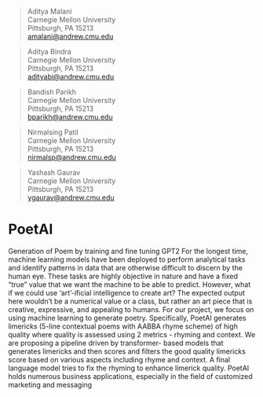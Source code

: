 >Aditya Malani\
>Carnegie Mellon University\
>Pittsburgh, PA 15213\
amalani@andrew.cmu.edu

>Aditya Bindra\
>Carnegie Mellon University\
>Pittsburgh, PA 15213\
adityabi@andrew.cmu.edu

>Bandish Parikh\
>Carnegie Mellon University\
>Pittsburgh, PA 15213\
>bparikh@andrew.cmu.edu

>Nirmalsing Patil\
>Carnegie Mellon University\
>Pittsburgh, PA 15213\
>nirmalsp@andrew.cmu.edu

>Yashash Gaurav\
>Carnegie Mellon University\
>Pittsburgh, PA 15213\
ygaurav@andrew.cmu.edu




# PoetAI
Generation of Poem by training and fine tuning GPT2
For the longest time, machine learning models have been deployed to perform
analytical tasks and identify patterns in data that are otherwise difficult to discern
by the human eye. These tasks are highly objective in nature and have a fixed
“true” value that we want the machine to be able to predict. However, what if we
could use ‘art’-ificial intelligence to create art? The expected output here wouldn’t
be a numerical value or a class, but rather an art piece that is creative, expressive,
and appealing to humans. For our project, we focus on using machine learning to
generate poetry. Specifically, PoetAI generates limericks (5-line contextual poems
with AABBA rhyme scheme) of high quality where quality is assessed using 2
metrics - rhyming and context. We are proposing a pipeline driven by transformer-
based models that generates limericks and then scores and filters the good quality
limericks score based on various aspects including rhyme and context. A final
language model tries to fix the rhyming to enhance limerick quality. PoetAI holds
numerous business applications, especially in the field of customized marketing
and messaging
